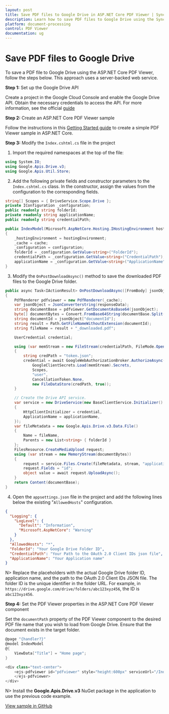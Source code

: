 ```yaml
---
layout: post
title: Save PDF files to Google Drive in ASP.NET Core PDF Viewer | Syncfusion
description: Learn how to save PDF files to Google Drive using the Syncfusion ASP.NET Core PDF Viewer component with a server-backed web service.
platform: document-processing
control: PDF Viewer
documentation: ug
---
```


# Save PDF files to Google Drive

To save a PDF file to Google Drive using the ASP.NET Core PDF Viewer, follow the steps below. This approach uses a server-backed web service.

**Step 1:** Set up the Google Drive API

Create a project in the Google Cloud Console and enable the Google Drive API. Obtain the necessary credentials to access the API. For more information, see the official [guide](https://developers.google.com/drive/api/guides/enable-sdk)

**Step 2:** Create an ASP.NET Core PDF Viewer sample

Follow the instructions in this [Getting Started guide](https://help.syncfusion.com/document-processing/pdf/pdf-viewer/asp-net-core/getting-started-with-server-backed) to create a simple PDF Viewer sample in ASP.NET Core.

**Step 3:** Modify the `Index.cshtml.cs` file in the project

1. Import the required namespaces at the top of the file:

```csharp
using System.IO;
using Google.Apis.Drive.v3;
using Google.Apis.Util.Store;
```

2. Add the following private fields and constructor parameters to the `Index.cshtml.cs` class. In the constructor, assign the values from the configuration to the corresponding fields.

```csharp
string[] Scopes = { DriveService.Scope.Drive };
private IConfiguration _configuration;
public readonly string folderId;
private readonly string applicationName;
public readonly string credentialPath;

public IndexModel(Microsoft.AspNetCore.Hosting.IHostingEnvironment hostingEnvironment, IMemoryCache cache, IConfiguration configuration)
{
    _hostingEnvironment = hostingEnvironment;
    _cache = cache;
    _configuration = configuration;
    folderId = _configuration.GetValue<string>("FolderId");
    credentialPath = _configuration.GetValue<string>("CredentialPath");
    applicationName = _configuration.GetValue<string>("ApplicationName");
}
```

3. Modify the `OnPostDownloadAsync()` method to save the downloaded PDF files to the Google Drive folder.

```csharp
public async Task<IActionResult> OnPostDownloadAsync([FromBody] jsonObjects responseData)
{
    PdfRenderer pdfviewer = new PdfRenderer(_cache);
    var jsonObject = JsonConverterstring(responseData);
    string documentBase = pdfviewer.GetDocumentAsBase64(jsonObject);
    byte[] documentBytes = Convert.FromBase64String(documentBase.Split(",")[1]);
    string documentId = jsonObject["documentId"];
    string result = Path.GetFileNameWithoutExtension(documentId);
    string fileName = result + "_downloaded.pdf";

    UserCredential credential;

    using (var memStream = new FileStream(credentialPath, FileMode.Open, FileAccess.Read))
    {
        string credPath = "token.json";
        credential = await GoogleWebAuthorizationBroker.AuthorizeAsync(
            GoogleClientSecrets.Load(memStream).Secrets,
            Scopes,
            "user",
            CancellationToken.None,
            new FileDataStore(credPath, true));
    }

    // Create the Drive API service.
    var service = new DriveService(new BaseClientService.Initializer()
    {
        HttpClientInitializer = credential,
        ApplicationName = applicationName,
    });
    var fileMetadata = new Google.Apis.Drive.v3.Data.File()
    {
        Name = fileName,
        Parents = new List<string> { folderId }
    };
    FilesResource.CreateMediaUpload request;
    using (var stream = new MemoryStream(documentBytes))
    {
        request = service.Files.Create(fileMetadata, stream, "application/pdf");
        request.Fields = "id";
        object value = await request.UploadAsync();
    }
    return Content(documentBase);
}
```

4. Open the `appsettings.json` file in the project and add the following lines below the existing "`AllowedHosts`" configuration.

```json
{
  "Logging": {
    "LogLevel": {
      "Default": "Information",
      "Microsoft.AspNetCore": "Warning"
    }
  },
  "AllowedHosts": "*",
  "FolderId": "Your Google Drive Folder ID",
  "CredentialPath": "Your Path to the OAuth 2.0 Client IDs json file",
  "ApplicationName": "Your Application name"
}
```

N> Replace the placeholders with the actual Google Drive folder ID, application name, and the path to the OAuth 2.0 Client IDs JSON file. The folder ID is the unique identifier in the folder URL. For example, in `https://drive.google.com/drive/folders/abc123xyz456`, the ID is `abc123xyz456`.

**Step 4:** Set the PDF Viewer properties in the ASP.NET Core PDF Viewer component

Set the `documentPath` property of the PDF Viewer component to the desired PDF file name that you wish to load from Google Drive. Ensure that the document exists in the target folder.

```csharp
@page "{handler?}"
@model IndexModel
@{
    ViewData["Title"] = "Home page";
}

<div class="text-center">
    <ejs-pdfviewer id="pdfviewer" style="height:600px" serviceUrl="/Index" documentPath="PDF_Succinctly.pdf">
    </ejs-pdfviewer>
</div>
```

N> Install the **Google.Apis.Drive.v3** NuGet package in the application to use the previous code example.

[View sample in GitHub](https://github.com/SyncfusionExamples/open-save-pdf-documents-in-google-drive)
